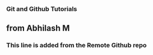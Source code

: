 ### Git and Github Tutorials

## from Abhilash M

### This line is added from the Remote Github repo
